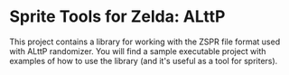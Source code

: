 # Sprite Tools for Zelda: ALttP

This project contains a library for working with the ZSPR file format used with ALttP randomizer. You will find a sample executable project with examples of how to use the library (and it's useful as a tool for spriters).
